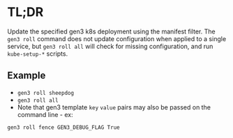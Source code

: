 # TL;DR

Update the specified gen3 k8s deployment using the manifest filter.
The `gen3 roll` command does not update configuration when applied to a single service,
but `gen3 roll all` will check for missing configuration, and run `kube-setup-*` scripts.


## Example

* `gen3 roll sheepdog`
* `gen3 roll all`
* Note that gen3 template `key` `value` pairs may also be passed on the command line - ex:
```
gen3 roll fence GEN3_DEBUG_FLAG True
```
